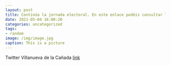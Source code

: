 ```yaml
---
layout: post
title: Continúa la jornada electoral. En este enlace podéis consultar los avances de participación y, al cierre de los colegios elector...
date: 2021-05-04 16:00:20
categories: uncategorized
tags:
- random
image: /img/image.jpg
caption: This is a picture
---
```

Twitter Villanueva de la Cañada [link](https://twitter.com/AytoVDLCanada/status/1389526594029555713)
